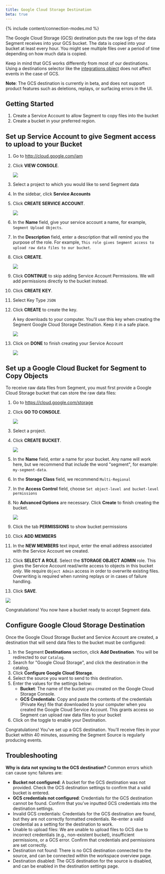 ```yaml
---
title: Google Cloud Storage Destination
beta: true
---
```

{% include content/connection-modes.md %}

The Google Cloud Storage (GCS) destination puts the raw logs of the data Segment receives into your GCS bucket. The data is copied into your bucket at least every hour. You might see multiple files over a period of time depending on how much data is copied.

Keep in mind that GCS works differently from most of our destinations. Using a destinations selector like the [integrations object](https://segment.com/docs/connections/spec/common/#integrations) does not affect events in the case of GCS. 

**Note**: The GCS destination is currently in beta, and does not support product features such as deletions, replays, or surfacing errors in the UI.


## Getting Started

1. Create a Service Account to allow Segment to copy files into the bucket
2. Create a bucket in your preferred region.


## Set up Service Account to give Segment access to upload to your Bucket

1. Go to http://cloud.google.com/iam
2. Click **VIEW CONSOLE**.

   ![](images/gcloud4.png)

3. Select a project to which you would like to send Segment data
4. In the sidebar, click **Service Accounts**
5. Click **CREATE SERVICE ACCOUNT**.

   ![](images/gcloud5.png)

6. In the **Name** field, give your service account a name, for example, `Segment Upload Objects`.
7. In the **Description** field, enter a description that will remind you the purpose of the role. For example, `This role gives Segment access to upload raw data files to our bucket`.
8. Click **CREATE**.

   ![](images/gcloud6.png)

10. Click **CONTINUE** to skip adding Service Account Permissions. We will add permissions directly to the bucket instead.

11. Click **CREATE KEY**.
12. Select Key Type `JSON`
13. Click **CREATE** to create the key.

    A key downloads to your computer. You'll use this key when creating the Segment Google Cloud Storage Destination. Keep it in a safe place.

    ![](images/gcloud8.png)

14. Click on **DONE** to finish creating your Service Account

    ![](images/gcloud9.png)


## Set up a Google Cloud Bucket for Segment to Copy Objects

To receive raw data files from Segment, you must first provide a Google Cloud Storage bucket that can store the raw data files:

1. Go to https://cloud.google.com/storage
2. Click **GO TO CONSOLE**.

   ![](images/gcloud1.png)

3. Select a project.
4. Click **CREATE BUCKET**.

   ![](images/gcloud2.png)

5. In the **Name** field, enter a name for your bucket.
   Any name will work here, but we recommend that include the word "segment", for example: `my-segment-data`.
6. In the **Storage Class** field, we recommend `Multi-Regional`
7. In the **Access Control** field, choose `Set object-level and bucket-level permissions`
8. No **Advanced Options** are necessary. Click **Create** to finish creating the bucket.

   ![](images/gcloud3.png)

9. Click the tab **PERMISSIONS** to show bucket permissions
10. Click **ADD MEMBERS**
11. In the **NEW MEMBERS** text input, enter the email address associated with the Service Account we created.
12. Click **SELECT A ROLE**.
    Select the **STORAGE OBJECT ADMIN** role. This gives the Service Account read/write access to objects in this bucket _only_. We require `Object Admin` access in order to overwrite existing files. Overwriting is required when running replays or in cases of failure handling.
13. Click **SAVE**.

   ![](images/gcloud10.png)

Congratulations! You now have a bucket ready to accept Segment data.

## Configure Google Cloud Storage Destination

Once the Google Cloud Storage Bucket and Service Account are created, a destination that will send data files to the bucket must be configured:

1. In the Segment **Destinations** section, click **Add Destination**.
   You will be redirected to our `Catalog`.
2. Search for "Google Cloud Storage", and click the destination in the catalog.
3. Click **Configure Google Cloud Storage**.
4. Select the source you want to send to this destination.
5. Enter the values for the settings below:
   - **Bucket**: The name of the bucket you created on the Google Cloud Storage Console.
   - **GCS Credentials**: Copy and paste the contents of the credentials (Private Key) file that downloaded to your computer when you created the Google Cloud Service Account. This grants access so Segment can upload raw data files to your bucket
6. Click on the toggle to enable your Destination.

Congratulations! You've set up a GCS destination. You'll receive files in your Bucket within 40 minutes, assuming the Segment Source is regularly producing events.

## Troubleshooting

**Why is data not syncing to the GCS destination?**
Common errors which can cause sync failures are:
- **Bucket not configured**: A bucket for the GCS destination was not provided. Check the GCS destination settings to confirm that a valid bucket is entered.
- **GCS credentials not configured**: Credentials for the GCS destination cannot be found. Confirm that you’ve inputted GCS credentials into the destination settings.
- Invalid GCS credentials: Credentials for the GCS destination are found, but they are not correctly formatted credentials. Re-enter a valid credential as a setting for the destination to work.
- Unable to upload files: We are unable to upload files to GCS due to incorrect credentials (e.g., non-existent bucket), insufficient permissions, or a GCS error. Confirm that credentials and permissions are set correctly.
- Destination not found: There is no GCS destination connected to the source, and can be connected within the workspace overview page.
- Destination disabled: The GCS destination for the source is disabled, and can be enabled in the destination settings page.
